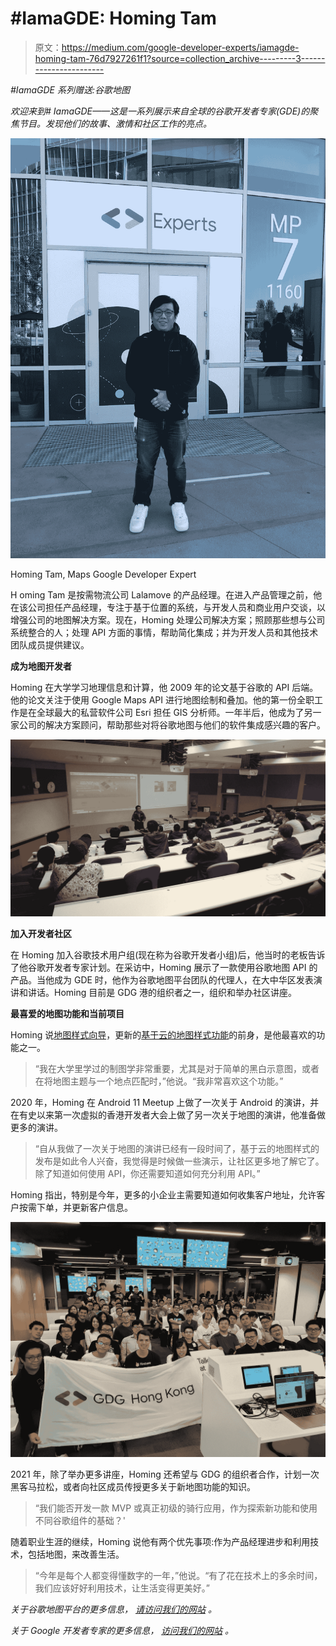# #IamaGDE: Homing Tam

> 原文：<https://medium.com/google-developer-experts/iamagde-homing-tam-76d7927261f1?source=collection_archive---------3----------------------->

*#IamaGDE 系列赠送:谷歌地图*

*欢迎来到# IamaGDE——这是一系列展示来自全球的谷歌开发者专家(GDE)的聚焦节目。发现他们的故事、激情和社区工作的亮点。*

![](img/de98d00c73ed2537fb6eb836da9bf5a7.png)

Homing Tam, Maps Google Developer Expert

H oming Tam 是按需物流公司 Lalamove 的产品经理。在进入产品管理之前，他在该公司担任产品经理，专注于基于位置的系统，与开发人员和商业用户交谈，以增强公司的地图解决方案。现在，Homing 处理公司解决方案；照顾那些想与公司系统整合的人；处理 API 方面的事情，帮助简化集成；并为开发人员和其他技术团队成员提供建议。

**成为地图开发者**

Homing 在大学学习地理信息和计算，他 2009 年的论文基于谷歌的 API 后端。他的论文关注于使用 Google Maps API 进行地图绘制和叠加。他的第一份全职工作是在全球最大的私营软件公司 Esri 担任 GIS 分析师。一年半后，他成为了另一家公司的解决方案顾问，帮助那些对将谷歌地图与他们的软件集成感兴趣的客户。

![](img/f29cd86118d1a8d8479e123d8734c37b.png)

**加入开发者社区**

在 Homing 加入谷歌技术用户组(现在称为谷歌开发者小组)后，他当时的老板告诉了他谷歌开发者专家计划。在采访中，Homing 展示了一款使用谷歌地图 API 的产品。当他成为 GDE 时，他作为谷歌地图平台团队的代理人，在大中华区发表演讲和讲话。Homing 目前是 GDG 港的组织者之一，组织和举办社区讲座。

**最喜爱的地图功能和当前项目**

Homing 说[地图样式向导](http://mapstyle.withgoogle.com/)，更新的[基于云的地图样式功能](https://developers.google.com/maps/documentation/javascript/styling)的前身，是他最喜欢的功能之一。

> “我在大学里学过的制图学非常重要，尤其是对于简单的黑白示意图，或者在将地图主题与一个地点匹配时，”他说。“我非常喜欢这个功能。”

2020 年，Homing 在 Android 11 Meetup 上做了一次关于 Android 的演讲，并在有史以来第一次虚拟的香港开发者大会上做了另一次关于地图的演讲，他准备做更多的演讲。

> “自从我做了一次关于地图的演讲已经有一段时间了，基于云的地图样式的发布是如此令人兴奋，我觉得是时候做一些演示，让社区更多地了解它了。除了知道如何使用 API，你还需要知道如何充分利用 API。”

Homing 指出，特别是今年，更多的小企业主需要知道如何收集客户地址，允许客户按需下单，并更新客户信息。

![](img/6effc0ba234f4a87eb31651d74893264.png)

2021 年，除了举办更多讲座，Homing 还希望与 GDG 的组织者合作，计划一次黑客马拉松，或者向社区成员传授更多关于新地图功能的知识。

> “我们能否开发一款 MVP 或真正初级的骑行应用，作为探索新功能和使用不同谷歌组件的基础？'

随着职业生涯的继续，Homing 说他有两个优先事项:作为产品经理进步和利用技术，包括地图，来改善生活。

> “今年是每个人都变得懂数字的一年，”他说。“有了花在技术上的多余时间，我们应该好好利用技术，让生活变得更美好。”

*关于谷歌地图平台的更多信息，* [*请访问我们的网站*](https://cloud.google.com/maps-platform/) *。*

*关于 Google 开发者专家的更多信息，* [*访问我们的网站*](https://developers.google.com/community/experts) *。*